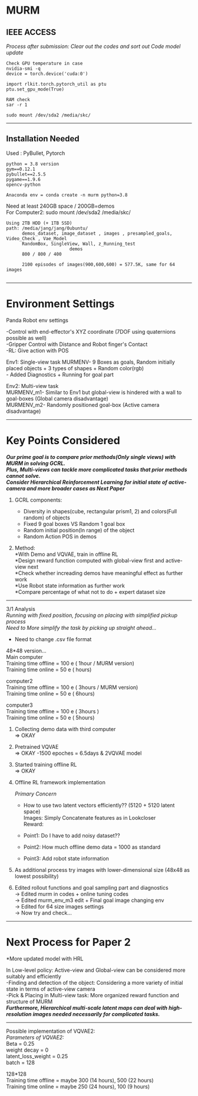 # MURM
IEEE ACCESS  
--------------------------
*Process after submission: Clear out the codes and sort out*
*Code model update*

```
Check GPU temperature in case  
nvidia-smi -q 
device = torch.device('cuda:0') 

import rlkit.torch.pytorch_util as ptu  
ptu.set_gpu_mode(True)  

RAM check  
sar -r 1
```
  
```  
sudo mount /dev/sda2 /media/skc/
```  
--------------------------

## Installation Needed

Used : PyBullet, Pytorch

```
python = 3.8 version
gym==0.12.1
pybullet==2.5.5
pygame==1.9.6
opencv-python

Anaconda env = conda create -n murm python=3.8
```   
Need at least 240GB space / 200GB=demos  
For Computer2: sudo mount /dev/sda2 /media/skc/  

```
Using 2TB HDD (+ 1TB SSD)
path: /media/jang/jang/0ubuntu/ 
      demos_dataset, image_dataset , images , presampled_goals, Video_Check , Vae_Model  
      RandomBox, SingleView, Wall, z_Running_test  
                        demos
      800 / 800 / 400 
        
      2100 episodes of images(900,600,600) = 577.5K, same for 64 images   
  
```

--------------------------
# Environment Settings

Panda Robot env settings  
  
-Control with end-effector's XYZ coordinate (7DOF using quaternions possible as well)   
-Gripper Control with Distance and Robot finger's Contact  
-RL: Give action with POS  

Env1: Single-view task 
      MURMENV- 9 Boxes as goals, Random initially placed objects + 3 types of shapes + Random color(rgb)  
             - Added Diagnostics + Running for goal part  
    
Env2: Multi-view task  
      MURMENV_m1- Similar to Env1 but global-view is hindered with a wall to goal-boxes (Global camera disadvantage)   
      MURMENV_m2- Randomly positioned goal-box (Active camera disadvantage)   

--------------------------
# Key Points Considered  

***Our prime goal is to compare prior methods(Only single views) with MURM in solving GCRL.***  
***Plus, Multi-views can tackle more complicated tasks that prior methods cannot solve.***  
***Consider Hierarchical Reinforcement Learning for initial state of active-camera and more broader cases as Next Paper***  

1. GCRL components:  
   * Diversity in shapes(cube, rectangular prism1, 2) and colors(Full random) of objects  
   * Fixed 9 goal boxes VS Random 1 goal box   
   * Random initial position(In range) of the object
   * Random Action POS in demos
  
2. Method:  
    *With Demo and VQVAE, train in offline RL   
    *Design reward function computed with global-view first and active-view next   
    *Check whether increading demos have meaningful effect as further work   
    *Use Robot state information as further work   
    *Compare percentage of what not to do + expert dataset size   
            
-------------------------- 

3/1 Analysis   
*Running with fixed position, focusing on placing with simplified pickup process*  
*Need to More simplify the task by picking up straight ahead...*    
  
+ Need to change .csv file format   

48*48 version...  
Main computer  
Training time offline = 100 e ( 1hour / MURM version)    
Training time online = 50 e ( hours)   
    
computer2  
Training time offline = 100 e ( 3hours / MURM version)    
Training time online = 50 e ( 6hours) 

computer3  
Training time offline = 100 e ( 3hours )     
Training time online = 50 e ( 5hours) 
  

1. Collecting demo data with third computer    
=> OKAY  
   
2. Pretrained VQVAE  
=> OKAY -1500 epoches = 6.5days & 2VQVAE model  
   
3. Started training offline RL  
=> OKAY   
       

4. Offline RL framework implementation   
    
    *Primary Concern*  
    - How to use two latent vectors efficiently??  (5120 + 5120 latent space)      
           Images: Simply Concatenate features as in Lookcloser   
           Reward:  
             
    - Point1: Do I have to add noisy dataset??  
    - Point2: How much offline demo data = 1000 as standard     
    - Point3: Add robot state information        
      
     
5. As additional process try images with lower-dimensional size (48x48 as lowest possibility)   
  
6. Edited rollout functions and goal sampling part and diagnostics   
      -> Edited murm in codes + online tuning codes  
      -> Edited murm_env_m3 edit + Final goal image changing env    
      -> Edited for 64 size images settings  
      -> Now try and check...   

--------------------------

# Next Process for Paper 2  

*More updated model with HRL  
  
In Low-level policy: Active-view and Global-view can be considered more suitably and efficiently      
-Finding and detection of the object: Considering a more variety of initial state in terms of active-view camera    
-Pick & Placing in Multi-view task: More organized reward function and structure of MURM  
***Furthermore, Hierarchical multi-scale latent maps can deal with high-resolution images needed necessarily for complicated tasks.***  

--------------------------
Possible implementation of VQVAE2:  
      *Parameters of VQVAE2:*  
      Beta = 0.25  
      weight decay = 0  
      latent_loss_weight = 0.25  
      batch = 128  

128*128  
Training time offline = maybe 300 (14 hours), 500 (22 hours)  
Training time online = maybe 250 (24 hours), 100 (9 hours)  
